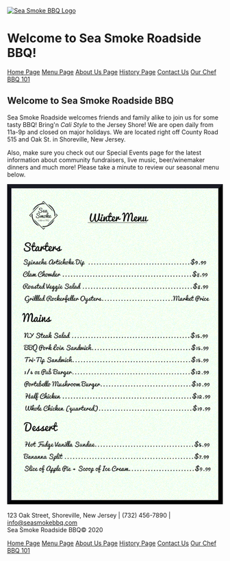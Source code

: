 [![Sea Smoke BBQ Logo](images/logo.jpg)](index.html)

Welcome to Sea Smoke Roadside BBQ!
==================================

[Home Page](index.html)
[Menu Page](menu.html)
[About Us Page](aboutus.html)
[History Page](history.html)
[Contact Us](contactus.html)
[Our Chef](chef.html)
[BBQ 101](bbq101.html)

Welcome to Sea Smoke Roadside BBQ
---------------------------------

Sea Smoke Roadside welcomes friends and family alike to join us for some tasty BBQ! Bring'n _Cali Style_ to the Jersey Shore! We are open daily from 11a-9p and closed on major holidays. We are located right off County Road 515 and Oak St. in Shoreville, New Jersey.

Also, make sure you check out our Special Events page for the latest information about community fundraisers, live music, beer/winemaker dinners and much more! Please take a minute to review our seasonal menu below.

[![Sea Smoke Winter 2020 Menu](images/menu.jpg)](images/menu.jpg)

123 Oak Street, Shoreville, New Jersey | (732) 456-7890 | info@seasmokebbq.com  
Sea Smoke Roadside BBQ© 2020

[Home Page](index.html)
[Menu Page](menu.html)
[About Us Page](aboutus.html)
[History Page](history.html)
[Contact Us](contactus.html)
[Our Chef](chef.html)
[BBQ 101](bbq101.html)
